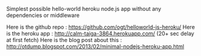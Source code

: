 Simplest possible hello-world heroku node.js app without any dependencies or middleware

Here is the github repo : https://github.com/ogt/helloworld-js-heroku/
Here is the heroku app : http://calm-taiga-3864.herokuapp.com/  (20+ sec delay at first fetch)
Here is the blog post about this : http://otdump.blogspot.com/2013/02/minimal-nodejs-heroku-app.html

